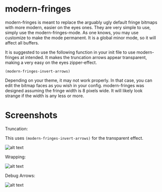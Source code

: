 # modern-fringes

modern-fringes is meant to replace the arguably ugly default fringe bitmaps with more modern, easier on the eyes ones.  They are very simple to use, simply use the modern-fringes-mode.  As one knows, you may use customize to make the mode permanent.  It is a global minor mode, so it will affect all buffers.

It is suggested to use the following function in your init file to use modern-fringes at intended.  It makes the truncation arrows appear transparent, making a very easy on the eyes zipper-effect.

```(modern-fringes-invert-arrows)```

Depending on your theme, it may not work properly.  In that case, you can edit the bitmap faces as you wish in your config. modern-fringes was designed assuming the fringe width is 8 pixels wide.  It will likely look strange if the width is any less or more.

# Screenshots

Truncation:

This uses `(modern-fringes-invert-arrows)` for the transparent effect.

![alt text](https://github.com/SpecialBomb/emacs-modern-fringes/raw/master/screenshots/truncation.png "truncation")

Wrapping:

![alt text](https://github.com/SpecialBomb/emacs-modern-fringes/raw/master/screenshots/wrap.png "wrapping")

Debug Arrows:

![alt text](https://github.com/SpecialBomb/emacs-modern-fringes/raw/master/screenshots/debug.png "debug")
